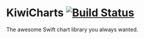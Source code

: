 # KiwiCharts [![Build Status](https://travis-ci.org/stefanschmeisser/kiwi-charts.svg?branch=master)](https://travis-ci.org/stefanschmeisser/kiwi-charts)

The awesome Swift chart library you always wanted.
